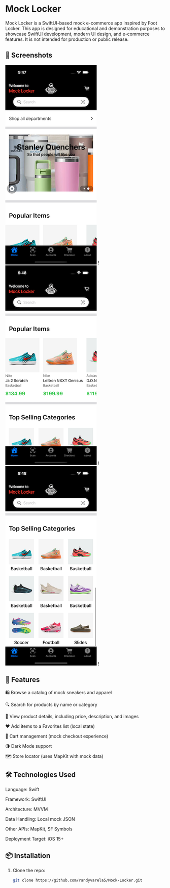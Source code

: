 # Mock Locker

Mock Locker is a SwiftUI-based mock e-commerce app inspired by Foot Locker. This app is designed for educational and demonstration purposes to showcase SwiftUI development, modern UI design, and e-commerce features. It is not intended for production or public release.

## 📸 Screenshots

![homescreen Slideshow](homescreenSlideshow.png) !![homescreen carousel](homescreenCarousel.png) ! ![homescreen grid](homescreenGrid.png) ! 

## 🚀 Features

🛍️ Browse a catalog of mock sneakers and apparel

🔍 Search for products by name or category

🧾 View product details, including price, description, and images

❤️ Add items to a Favorites list (local state)

🛒 Cart management (mock checkout experience)

🌗 Dark Mode support

🗺️ Store locator (uses MapKit with mock data)


## 🛠️ Technologies Used

Language: Swift

Framework: SwiftUI

Architecture: MVVM

Data Handling: Local mock JSON

Other APIs: MapKit, SF Symbols

Deployment Target: iOS 15+

## 📦 Installation

1. Clone the repo:
   ```bash
   git clone https://github.com/randyvarela5/Mock-Locker.git

